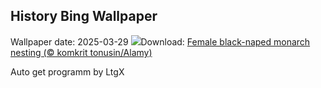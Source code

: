 ## History Bing Wallpaper
Wallpaper date: 2025-03-29
![](https://www.bing.com/th?id=OHR.NestingMonarch_EN-US2312410271_UHD.jpg&w=1000)Download: [Female black-naped monarch nesting (© komkrit tonusin/Alamy)](https://www.bing.com/th?id=OHR.NestingMonarch_EN-US2312410271_UHD.jpg)

Auto get programm by LtgX
